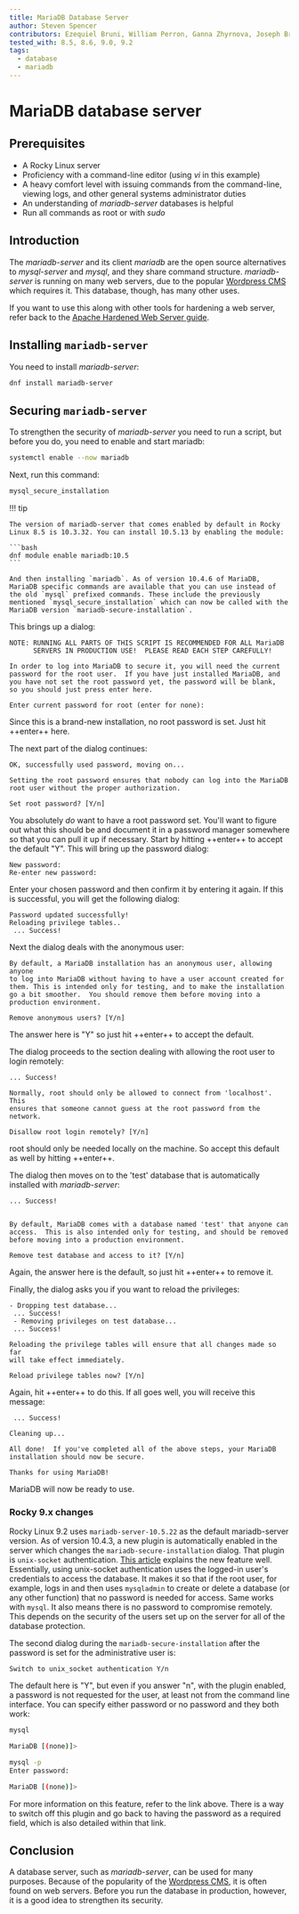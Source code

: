 ```yaml
---
title: MariaDB Database Server
author: Steven Spencer
contributors: Ezequiel Bruni, William Perron, Ganna Zhyrnova, Joseph Brinkman
tested_with: 8.5, 8.6, 9.0, 9.2
tags:
  - database
  - mariadb
---
```


# MariaDB database server

## Prerequisites

- A Rocky Linux server
- Proficiency with a command-line editor (using *vi* in this example)
- A heavy comfort level with issuing commands from the command-line, viewing logs, and other general systems administrator duties
- An understanding of *mariadb-server* databases is helpful
- Run all commands as root or with *sudo*

## Introduction

The *mariadb-server* and its client *mariadb* are the open source alternatives to *mysql-server* and *mysql*, and they share command structure. *mariadb-server* is running on many web servers, due to the popular [Wordpress CMS](https://wordpress.org/) which requires it. This database, though, has many other uses.

If you want to use this along with other tools for hardening a web server, refer back to the [Apache Hardened Web Server guide](../web/apache_hardened_webserver/index.md).

## Installing `mariadb-server`

You need to install *mariadb-server*:

```bash
dnf install mariadb-server
```

## Securing `mariadb-server`

To strengthen the security of *mariadb-server* you need to run a script, but before you do, you need to enable and start mariadb:

```bash
systemctl enable --now mariadb
```

Next, run this command:

```bash
mysql_secure_installation
```

!!! tip

    The version of mariadb-server that comes enabled by default in Rocky Linux 8.5 is 10.3.32. You can install 10.5.13 by enabling the module:

    ```bash
    dnf module enable mariadb:10.5
    ```

    And then installing `mariadb`. As of version 10.4.6 of MariaDB, MariaDB specific commands are available that you can use instead of the old `mysql` prefixed commands. These include the previously mentioned `mysql_secure_installation` which can now be called with the MariaDB version `mariadb-secure-installation`.

This brings up a dialog:

```text
NOTE: RUNNING ALL PARTS OF THIS SCRIPT IS RECOMMENDED FOR ALL MariaDB
      SERVERS IN PRODUCTION USE!  PLEASE READ EACH STEP CAREFULLY!

In order to log into MariaDB to secure it, you will need the current
password for the root user.  If you have just installed MariaDB, and
you have not set the root password yet, the password will be blank,
so you should just press enter here.

Enter current password for root (enter for none):
```

Since this is a brand-new installation, no root password is set. Just hit ++enter++ here.

The next part of the dialog continues:

```text
OK, successfully used password, moving on...

Setting the root password ensures that nobody can log into the MariaDB
root user without the proper authorization.

Set root password? [Y/n]
```

You absolutely *do* want to have a root password set. You'll want to figure out what this should be and document it in a password manager somewhere so that you can pull it up if necessary. Start by hitting ++enter++ to accept the default "Y". This will bring up the password dialog:

```text
New password:
Re-enter new password:
```

Enter your chosen password and then confirm it by entering it again. If this is successful, you will get the following dialog:

```text
Password updated successfully!
Reloading privilege tables..
 ... Success!
```

Next the dialog deals with the anonymous user:

```text
By default, a MariaDB installation has an anonymous user, allowing anyone
to log into MariaDB without having to have a user account created for
them. This is intended only for testing, and to make the installation
go a bit smoother.  You should remove them before moving into a
production environment.

Remove anonymous users? [Y/n]
```

The answer here is "Y" so just hit ++enter++ to accept the default.

The dialog proceeds to the section dealing with allowing the root user to login remotely:

```text
... Success!

Normally, root should only be allowed to connect from 'localhost'.  This
ensures that someone cannot guess at the root password from the network.

Disallow root login remotely? [Y/n]
```

root should only be needed locally on the machine. So accept this default as well by hitting ++enter++.

The dialog then moves on to the 'test' database that is automatically installed with *mariadb-server*:

```text
... Success!


By default, MariaDB comes with a database named 'test' that anyone can
access.  This is also intended only for testing, and should be removed
before moving into a production environment.

Remove test database and access to it? [Y/n]
```

Again, the answer here is the default, so just hit ++enter++ to remove it.

Finally, the dialog asks you if you want to reload the privileges:

```text
- Dropping test database...
 ... Success!
 - Removing privileges on test database...
 ... Success!

Reloading the privilege tables will ensure that all changes made so far
will take effect immediately.

Reload privilege tables now? [Y/n]
```

Again, hit ++enter++ to do this. If all goes well, you will receive this message:

```text
 ... Success!

Cleaning up...

All done!  If you've completed all of the above steps, your MariaDB
installation should now be secure.

Thanks for using MariaDB!
```

MariaDB will now be ready to use.

### Rocky 9.x changes

Rocky Linux 9.2 uses `mariadb-server-10.5.22` as the default mariadb-server version. As of version 10.4.3, a new plugin is automatically enabled in the server which changes the `mariadb-secure-installation` dialog. That plugin is `unix-socket` authentication. [This article](https://mariadb.com/kb/en/authentication-plugin-unix-socket/) explains the new feature well. Essentially, using unix-socket authentication uses the logged-in user's credentials to access the database. It makes it so that if the root user, for example, logs in and then uses `mysqladmin` to create or delete a database (or any other function) that no password is needed for access. Same works with `mysql`. It also means there is no password to compromise remotely. This depends on the security of the users set up on the server for all of the database protection.

The second dialog during the `mariadb-secure-installation` after the password is set for the administrative user is:

```text
Switch to unix_socket authentication Y/n
```

The default here is "Y", but even if you answer "n", with the plugin enabled, a password is not requested for the user, at least not from the command line interface. You can specify either password or no password and they both work:

```bash
mysql

MariaDB [(none)]>
```

```bash
mysql -p
Enter password:

MariaDB [(none)]>
```

For more information on this feature, refer to the link above. There is a way to switch off this plugin and go back to having the password as a required field, which is also detailed within that link.

## Conclusion

A database server, such as *mariadb-server*, can be used for many purposes. Because of the popularity of the [Wordpress CMS](https://wordpress.org), it is often found on web servers. Before you run the database in production, however, it is a good idea to strengthen its security.
